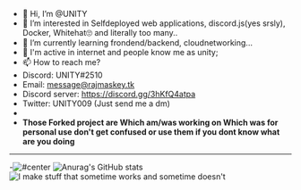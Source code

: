 - 👋 Hi, I’m @UNITY
- 👀 I’m interested in Selfdeployed web applications, discord.js(yes srsly), Docker, Whitehat🙄 and literally too many..
- 🌱 I’m currently learning  frondend/backend, cloudnetworking...
- 💞️ I'm active in internet and people know me as unity;
- 📫 How to reach me?
- Discord: UNITY#2510
- Email: message@rajmaskey.tk
- Discord server: https://discord.gg/3hKfQ4atpa
- Twitter: UNITY009 (Just send me a dm)
- 
- **Those Forked project are  Which am/was working on Which was for personal use don't get confused or use them if you dont know what are you doing**
___________________________________________________________________________________________________________

-![#center](https://github-readme-stats.vercel.app/api/top-langs/?username=UNITY002&layout=compact)
![Anurag's GitHub stats](https://github-readme-stats.vercel.app/api?username=UNITY002&show_icons=true&theme=radical)
![I make stuff that sometime works and sometime doesn't](https://linustechtips.com/uploads/monthly_2017_04/IMG_1135.GIF.1306379ccdf6fcf96c77d78509a07273.GIF)
